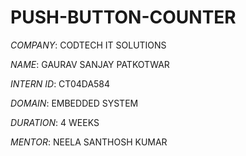 # PUSH-BUTTON-COUNTER

*COMPANY*: CODTECH IT SOLUTIONS

*NAME*: GAURAV SANJAY PATKOTWAR

*INTERN ID*: CT04DA584

*DOMAIN*: EMBEDDED SYSTEM

*DURATION*: 4 WEEKS

*MENTOR*: NEELA SANTHOSH KUMAR
